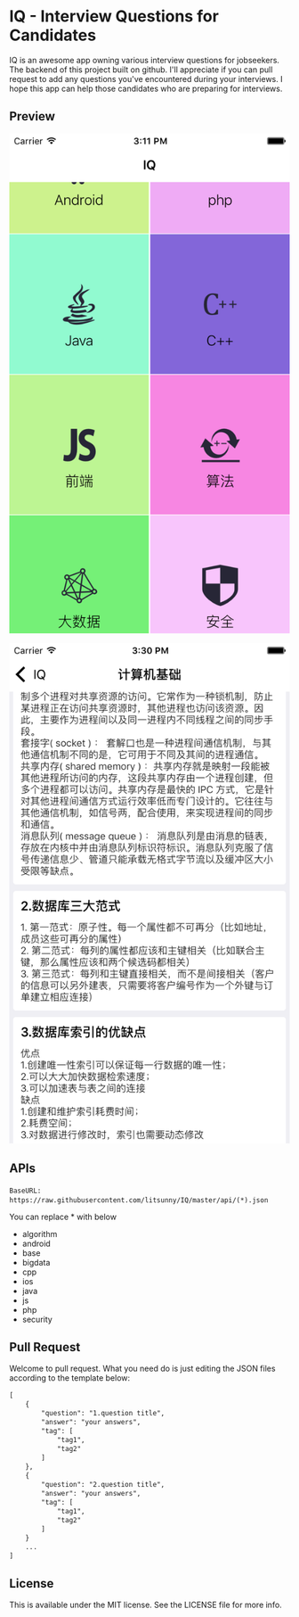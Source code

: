 # IQ - Interview Questions for Candidates

IQ is an awesome app owning various interview questions for jobseekers. The backend of this project built on github. I'll appreciate if you can pull request to add any questions you've encountered during your interviews. I hope this app can help those candidates who are preparing for interviews. 

## Preview

![图片名](https://raw.githubusercontent.com/litsunny/IQ/master/ScreenShot/01.png)

![图片名](https://raw.githubusercontent.com/litsunny/IQ/master/ScreenShot/02.png)

## APIs

`BaseURL: https://raw.githubusercontent.com/litsunny/IQ/master/api/(*).json`

You can replace * with below

- algorithm
- android
- base
- bigdata
- cpp
- ios
- java
- js
- php
- security

## Pull Request

Welcome to pull request. What you need do is just editing the JSON files according to the template below:

```
[
    {
        "question": "1.question title",
        "answer": "your answers",
        "tag": [
            "tag1",
            "tag2"
        ]
    },
    {
        "question": "2.question title",
        "answer": "your answers",
        "tag": [
            "tag1",
            "tag2"
        ]
    }
    ...
]

```

## License

This is available under the MIT license. See the LICENSE file for more info.